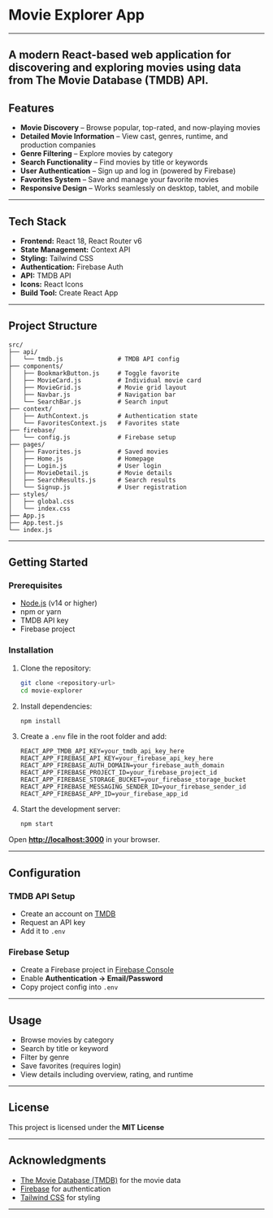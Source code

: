 # Movie Explorer App
---
A modern **React-based web application** for discovering and exploring movies using data from **The Movie Database (TMDB) API**.
---

## Features

* **Movie Discovery** – Browse popular, top-rated, and now-playing movies
* **Detailed Movie Information** – View cast, genres, runtime, and production companies
* **Genre Filtering** – Explore movies by category
* **Search Functionality** – Find movies by title or keywords
* **User Authentication** – Sign up and log in (powered by Firebase)
* **Favorites System** – Save and manage your favorite movies
* **Responsive Design** – Works seamlessly on desktop, tablet, and mobile

---

## Tech Stack

* **Frontend:** React 18, React Router v6
* **State Management:** Context API
* **Styling:** Tailwind CSS
* **Authentication:** Firebase Auth
* **API:** TMDB API
* **Icons:** React Icons
* **Build Tool:** Create React App

---

## Project Structure

```
src/
├── api/
│   └── tmdb.js               # TMDB API config
├── components/
│   ├── BookmarkButton.js     # Toggle favorite
│   ├── MovieCard.js          # Individual movie card
│   ├── MovieGrid.js          # Movie grid layout
│   ├── Navbar.js             # Navigation bar
│   └── SearchBar.js          # Search input
├── context/
│   ├── AuthContext.js        # Authentication state
│   └── FavoritesContext.js   # Favorites state
├── firebase/
│   └── config.js             # Firebase setup
├── pages/
│   ├── Favorites.js          # Saved movies
│   ├── Home.js               # Homepage
│   ├── Login.js              # User login
│   ├── MovieDetail.js        # Movie details
│   ├── SearchResults.js      # Search results
│   └── Signup.js             # User registration
├── styles/
│   ├── global.css
│   └── index.css
├── App.js
├── App.test.js
└── index.js
```

---

## Getting Started

### Prerequisites

* [Node.js](https://nodejs.org/) (v14 or higher)
* npm or yarn
* TMDB API key
* Firebase project

### Installation

1. Clone the repository:

   ```bash
   git clone <repository-url>
   cd movie-explorer
   ```

2. Install dependencies:

   ```bash
   npm install
   ```

3. Create a `.env` file in the root folder and add:

   ```env
   REACT_APP_TMDB_API_KEY=your_tmdb_api_key_here
   REACT_APP_FIREBASE_API_KEY=your_firebase_api_key_here
   REACT_APP_FIREBASE_AUTH_DOMAIN=your_firebase_auth_domain
   REACT_APP_FIREBASE_PROJECT_ID=your_firebase_project_id
   REACT_APP_FIREBASE_STORAGE_BUCKET=your_firebase_storage_bucket
   REACT_APP_FIREBASE_MESSAGING_SENDER_ID=your_firebase_sender_id
   REACT_APP_FIREBASE_APP_ID=your_firebase_app_id
   ```

4. Start the development server:

   ```bash
   npm start
   ```

Open **[http://localhost:3000](http://localhost:3000)** in your browser.

---

## Configuration

### TMDB API Setup

* Create an account on [TMDB](https://www.themoviedb.org/)
* Request an API key
* Add it to `.env`

### Firebase Setup

* Create a Firebase project in [Firebase Console](https://console.firebase.google.com/)
* Enable **Authentication → Email/Password**
* Copy project config into `.env`

---

## Usage

* Browse movies by category
* Search by title or keyword
* Filter by genre
* Save favorites (requires login)
* View details including overview, rating, and runtime

---

## License

This project is licensed under the **MIT License** 

---

## Acknowledgments

* [The Movie Database (TMDB)](https://www.themoviedb.org/) for the movie data
* [Firebase](https://firebase.google.com/) for authentication
* [Tailwind CSS](https://tailwindcss.com/) for styling

---

